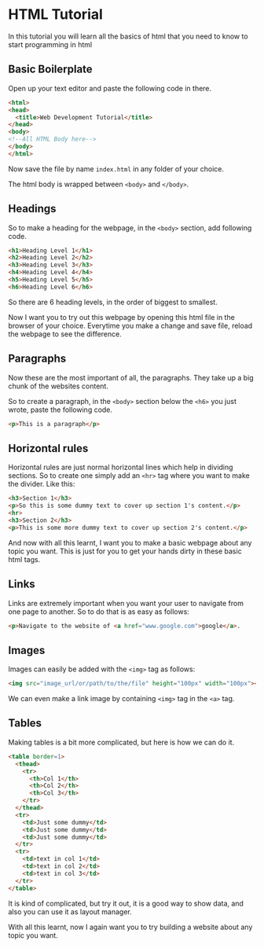 # HTML Tutorial

In this tutorial you will learn all the basics of html that you need to know to start programming in html

## Basic Boilerplate

Open up your text editor and paste the following code in there.

```html
<html>
<head>
  <title>Web Development Tutorial</title>
</head>
<body>
<!--All HTML Body here-->
</body>
</html>
```

Now save the file by name `index.html` in any folder of your choice.

The html body is wrapped between `<body>` and `</body>`.

## Headings

So to make a heading for the webpage, in the `<body>` section, add following code.

```html
<h1>Heading Level 1</h1>
<h2>Heading Level 2</h2>
<h3>Heading Level 3</h3>
<h4>Heading Level 4</h4>
<h5>Heading Level 5</h5>
<h6>Heading Level 6</h6>
```

So there are 6 heading levels, in the order of biggest to smallest.

Now I want you to try out this webpage by opening this html file in the browser of your choice. Everytime you make a change and save file, reload the webpage to see the difference.

## Paragraphs

Now these are the most important of all, the paragraphs. They take up a big chunk of the websites content.

So to create a paragraph, in the `<body>` section below the `<h6>` you just wrote, paste the following code.

```html
<p>This is a paragraph</p>
```

## Horizontal rules

Horizontal rules are just normal horizontal lines which help in dividing sections. So to create one simply add an `<hr>` tag where you want to make the divider. Like this:

```html
<h3>Section 1</h3>
<p>So this is some dummy text to cover up section 1's content.</p>
<hr>
<h3>Section 2</h3>
<p>This is some more dummy text to cover up section 2's content.</p>
```

And now with all this learnt, I want you to make a basic webpage about any topic you want. This is just for you to get your hands dirty in these basic html tags.

## Links

Links are extremely important when you want your user to navigate from one page to another. So to do that is as easy as follows:

```html
<p>Navigate to the website of <a href="www.google.com">google</a>.
```

## Images

Images can easily be added with the `<img>` tag as follows:

```html
<img src="image_url/or/path/to/the/file" height="100px" width="100px"></img>
```

We can even make a link image by containing `<img>` tag in the `<a>` tag.

## Tables

Making tables is a bit more complicated, but here is how we can do it.

```html
<table border=1>
  <thead>
    <tr>
      <th>Col 1</th>
      <th>Col 2</th>
      <th>Col 3</th>
    </tr>
  </thead>
  <tr>
    <td>Just some dummy</td>
    <td>Just some dummy</td>
    <td>Just some dummy</td>
  </tr>
  <tr>
    <td>text in col 1</td>
    <td>text in col 2</td>
    <td>text in col 3</td>
  </tr>
</table>
```

It is kind of complicated, but try it out, it is a good way to show data, and also you can use it as layout manager.

With all this learnt, now I again want you to try building a website about any topic you want.
